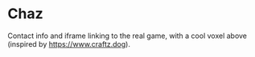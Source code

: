 # Chaz

Contact info and iframe linking to the real game, with a cool voxel above (inspired by https://www.craftz.dog).